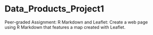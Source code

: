 # Data_Products_Project1
Peer-graded Assignment: R Markdown and Leaflet: Create a web page using R Markdown that features a map created with Leaflet. 
